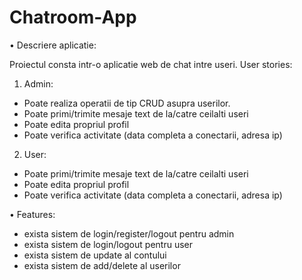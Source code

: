 # Chatroom-App
•	Descriere aplicatie:

Proiectul consta intr-o aplicatie web de chat intre useri.
User stories:
1.	Admin:
-	Poate realiza operatii de tip CRUD asupra userilor.
-	Poate primi/trimite mesaje text de la/catre ceilalti useri
-	Poate edita propriul profil
-	Poate verifica activitate (data completa a conectarii, adresa ip)
2.	User:
-    Poate primi/trimite mesaje text de la/catre ceilalti useri
-	Poate edita propriul profil
-	Poate verifica activitate (data completa a conectarii, adresa ip)


•	Features:
-	exista sistem de login/register/logout pentru admin
-	exista sistem de login/logout pentru user
-	exista sistem de update al contului
-	exista sistem de add/delete al userilor

